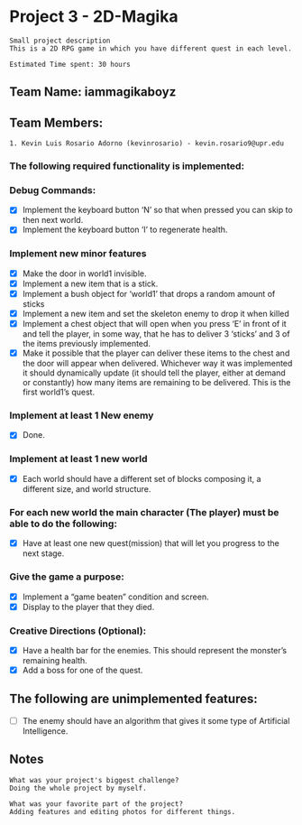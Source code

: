 # Project 3 - 2D-Magika

    Small project description
    This is a 2D RPG game in which you have different quest in each level.

    Estimated Time spent: 30 hours

## Team Name: iammagikaboyz

## Team Members:

    1. Kevin Luis Rosario Adorno (kevinrosario) - kevin.rosario9@upr.edu

### The following **required** functionality is implemented:

### Debug Commands:

- [x] Implement the keyboard button ‘N’ so that when pressed you can skip to then next world.
- [x] Implement the keyboard button ‘I’ to regenerate health.

### Implement new minor features

- [x] Make the door in world1 invisible.
- [x] Implement a new item that is a stick.
- [x] Implement a bush object for ‘world1’ that drops a random amount of sticks
- [x] Implement a new item and set the skeleton enemy to drop it when killed
- [x] Implement a chest object that will open when you press ‘E’ in front of it and tell the player, in some way, that he has to deliver 3 ‘sticks’ and 3 of the items previously implemented.
- [x] Make it possible that the player can deliver these items to the chest and the door will appear when delivered. Whichever way it was implemented it should dynamically update (it should tell the player, either at demand or constantly) how many items are remaining to be delivered. This is the first world1’s quest.

### Implement at least 1 New enemy

- [x] Done.

### Implement at least 1 new world

- [x] Each world should have a different set of blocks composing it, a different size, and world structure.

### For each new world the main character (The player) must be able to do the following:

- [x] Have at least one new quest(mission) that will let you progress to the next stage.

### Give the game a purpose:

- [x] Implement a “game beaten” condition and screen.
- [x] Display to the player that they died.

### Creative Directions (Optional):

- [x] Have a health bar for the enemies. This should represent the monster’s remaining health.
- [x] Add a boss for one of the quest.

## The following are unimplemented features:

- [ ] The enemy should have an algorithm that gives it some type of Artificial Intelligence.

## Notes

    What was your project's biggest challenge?
    Doing the whole project by myself.

    What was your favorite part of the project?
    Adding features and editing photos for different things.
